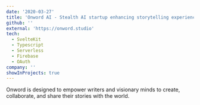 ```yaml
---
date: '2020-03-27'
title: 'Onword AI - Stealth AI startup enhancing storytelling experience'
github: ''
external: 'https://onword.studio'
tech:
  - SvelteKit
  - Typescript
  - Serverless
  - Firebase
  - OAuth
company: ''
showInProjects: true
---
```


Onword is designed to empower writers and visionary minds to create, collaborate, and share their stories with the
world.
